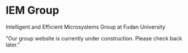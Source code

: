 # IEM Group
Intelligent and Efficient Microsystems Group at Fudan University

"Our group website is currently under construction. Please check back later."
